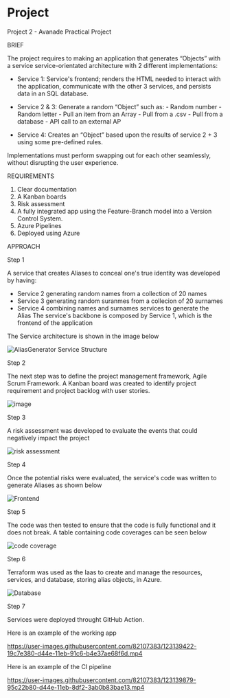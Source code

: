 # Project

Project 2 - Avanade Practical Project


BRIEF

The project requires to making an application that generates “Objects” with a service service-orientated architecture with 2 different implementations:

* Service 1: Service's frontend; renders the HTML needed to interact with the application, communicate with the other 3 services, and persists     data in an SQL database.
  
* Service 2 & 3: Generate a random “Object” such as:
            - Random number
            - Random letter
            - Pull an item from an Array
            - Pull from a .csv
            - Pull from a database
            - API call to an external AP
     
* Service 4: Creates an “Object” based upon the results of service 2 + 3 using some pre-defined rules.
  
Implementations must perform swapping out for each other seamlessly, without disrupting the user experience.


REQUIREMENTS

1. Clear documentation 
2. A Kanban boards
3. Risk assessment
4. A fully integrated app using the Feature-Branch model into a Version Control System.
5. Azure Pipelines 
6. Deployed using Azure 


APPROACH

Step 1 

A service that creates Aliases to conceal one's true identity was developed by having:
- Service 2 generating random names from a collection of 20 names 
- Service 3 generating random suranmes from a collecion of 20 surnames
- Service 4 combining names and surnames services to generate the Alias
The service's backbone is composed by Service 1, which is the frontend of the application

The Service architecture is shown in the image below

![AliasGenerator Service Structure](https://user-images.githubusercontent.com/82107383/123148627-5d274f80-d458-11eb-88fc-4e08d4fd2a97.PNG)


Step 2

The next step was to define the project management framework, Agile Scrum Framework. A Kanban board was created to identify project requirement and project backlog with user stories.

![image](https://user-images.githubusercontent.com/82107383/122572642-d6343a80-d045-11eb-909a-5fb43f41577b.png)


Step 3

A risk assessment was developed to evaluate the events that could negatively impact the project 

![risk assessment](https://user-images.githubusercontent.com/82107383/123110592-263f4280-d434-11eb-9b0e-7d9b9071a016.PNG)


Step 4

Once the potential risks were evaluated, the service's code was written to generate Aliases as shown below 

![Frontend](https://user-images.githubusercontent.com/82107383/123111522-e2007200-d434-11eb-971a-5a432db09105.PNG)


Step 5

The code was then tested to ensure that the code is fully functional and it does not break. A table containing code coverages can be seen below

![code coverage](https://user-images.githubusercontent.com/82107383/122810951-d6436d00-d2c7-11eb-834b-d4b33e69f3ec.PNG)


Step 6 

Terraform was used as the Iaas to create and manage the resources, services, and database, storing alias objects, in Azure.

![Database](https://user-images.githubusercontent.com/82107383/123114416-30af0b80-d437-11eb-9ca3-ba476e5ee988.PNG)


Step 7

Services were deployed throught GitHub Action. 

Here is an example of the working app 

https://user-images.githubusercontent.com/82107383/123139422-19c7e380-d44e-11eb-91c6-b4e37ae68f6d.mp4

Here is an example of the CI pipeline

https://user-images.githubusercontent.com/82107383/123139879-95c22b80-d44e-11eb-8df2-3ab0b83bae13.mp4





